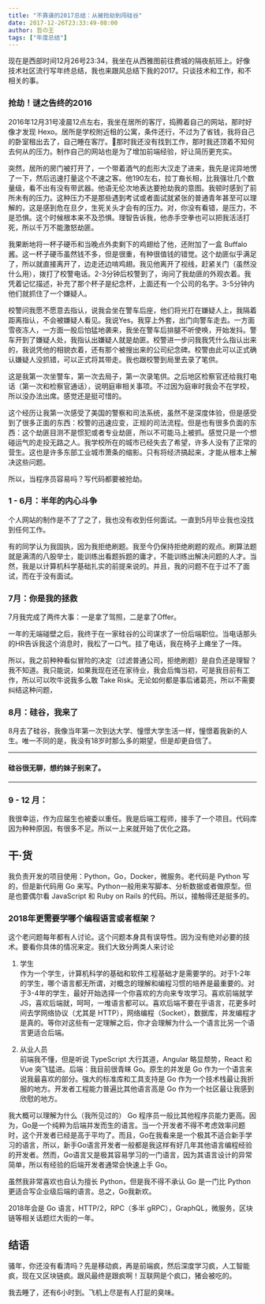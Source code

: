```yaml
---
title: "不靠谱的2017总结：从被抢劫到闯硅谷"
date: 2017-12-26T23:33:49-08:00
author: 哲の王
tags: ["年度总结"]
---
```


现在是西部时间12月26号23:34，我坐在从西雅图前往费城的隔夜航班上。好像技术社区流行写年终总结，我也来跟风总结下我的2017。只谈技术和工作，和不相关的事。
<!--more-->
### 抢劫！谜之告终的2016
2016年12月31号凌晨12点左右，我坐在居所的客厅，捣腾着自己的网站，那时好像才发现 Hexo。居所是学校附近租的公寓，条件还行，不过为了省钱，我将自己的卧室租出去了，自己睡在客厅。那时我还没有找到工作，那时我还顶着不知何去何从的压力。制作自己的网站也是为了增加前端经验，好让简历更充实。

突然，居所的房门被打开了，一个带着酒气的彪形大汉走了进来，我先是诧异地愣了一下，然后迅速打量这个不速之客。他190左右，拉丁裔长相，比我强壮几个数量级，看不出有没有带武器。他语无伦次地表达要抢劫我的意图。我顿时感到了前所未有的压力。这种压力不是那些遇到考试或者面试就紧张的普通青年甚至可以理解的，这是感到危在旦夕，生死关头才会有的压力。对，你没有看错，是压力，不是恐惧。这个时候根本来不及恐惧。理智告诉我，他赤手空拳也可以把我活活打死，所以千万不能激怒劫匪。

我果断地将一杯子硬币和当晚点外卖剩下的鸡翅给了他，还附加了一盒 Buffalo 酱。这一杯子硬币虽然钱不多，但是很重，有种很值钱的错觉。这个劫匪似乎满足了，所以就直接离开了，边走还边啃鸡翅。我见他离开了视线，赶紧关门（虽然没什么用），拨打了校警电话。2-3分钟后校警到了，询问了我劫匪的外观衣着。我凭着记忆描述，补充了那个杯子是纪念杯，上面还有一个公司的名字。3-5分钟内他们就抓住了一个嫌疑人。

校警问我愿不愿意去指认，说我会坐在警车后座，他们将光打在嫌疑人上，我隔着距离指认，不会被嫌疑人看见。我说Yes。我穿上外套，出门向警车走去。一方面雪夜冻人，一方面一股后怕猛地袭来，我坐在警车后排腿不听使唤，开始发抖。警车开到了嫌疑人处，我指认出嫌疑人就是劫匪。校警进一步问我我凭什么指认出来的，我说凭他的相貌衣着，还有那个被搜出来的公司纪念碑。校警由此可以正式确认嫌疑人没抓错，可以正式将其带走。我也跟校警到局里去录了笔供。

这是我第一次坐警车，第一次去局子，第一次录笔供。之后地区检察官还给我打电话（第一次和检察官通话），说明庭审相关事项。不过因为庭审时我会不在学校，所以没办法出席。感觉还是挺可惜的。

这个经历让我第一次感受了美国的警察和司法系统，虽然不是深度体验，但是感受到了很多正面的东西：校警的迅速应变，正规的司法流程。但是也有很多负面的东西：这个劫匪目测不是惯犯或者专业劫匪，所以不可能马上被抓。感觉只是一个想碰运气的走投无路之人。我学校所在的城市已经失去了希望，许多人没有了正常的营生。这也是许多东部工业城市萧条的缩影。只有将经济搞起来，才能从根本上解决这些问题。

所以，当程序员容易吗？写代码都要被抢劫。

### 1 - 6月：半年的内心斗争
个人网站的制作是不了了之了，我也没有收到任何面试。一直到5月毕业我也没找到任何工作。

有的同学认为我固执，因为我拒绝刷题。我至今仍保持拒绝刷题的观点。刷算法题就是满清的八股举士，能训练出看题拆题的庸才，不能训练出解决问题的人才。当然，我是以计算机科学基础扎实的前提来说的。并且，我的问题不在于过不了面试，而在于没有面试。

### 7月：你是我的拯救
7月我完成了两件大事：一是拿了驾照，二是拿了Offer。

一年的无端碰壁之后，我终于在一家硅谷的公司谋求了一份后端职位。当电话那头的HR告诉我这个消息时，我松了一口气。挂了电话，我在椅子上瘫坐了一阵。

所以，我之前种种看似冒险的决定（过滤普通公司，拒绝刷题）是自负还是理智？我不知道。我只能说，如果我现在还在家待业，我会后悔当初，可是我目前有工作，所以可以吹牛说我多么敢 Take Risk。无论如何都是事后诸葛亮，所以不需要纠结这种问题，

### 8月：硅谷，我来了
8月去了硅谷，我像当年第一次到达大学、憧憬大学生活一样，憧憬着我新的人生。唯一不同的是，我没有18岁时那么多的期望，但是却更自信了。

---
#### 硅谷很无聊，想约妹子别来了。
---

### 9 - 12 月：
我很幸运，作为应届生也被委以重任。我是后端工程师，接手了一个项目。代码库因为种种原因，有很多不足。所以一上来就开始了优化之路。

## 干·货
我负责开发的项目使用：Python，Go，Docker，微服务。老代码是 Python 写的，但是新代码用 Go 来写。Python一般用来写脚本、分析数据或者做原型。但是也要偶尔看 JavaScript 和 Ruby on Rails 的代码。所以，接触得还是挺多的。

### 2018年更需要学哪个编程语言或者框架？
这个老问题每年都有人讨论。这个问题本身具有误导性。因为没有绝对必要的技术。要看你具体的情况来定。我们大致分两类人来讨论

1. 学生  
作为一个学生，计算机科学的基础和软件工程基础才是需要学的。对于1-2年的学生，哪个语言都无所谓，对概念的理解和编程习惯的培养是最重要的。对于3-4年的学生，最好开始选择一个你喜欢的方向来专攻学习。喜欢前端就学JS，喜欢后端就，呵呵，一堆语言都可以。喜欢后端不要在乎语言，花更多时间去学网络协议（尤其是 HTTP），网络编程（Socket），数据库，并发编程才是真的。等你对这些有一定理解之后，你才会理解为什么一个语言比另一个语言更适合后端。

2. 从业人员  
前端我不懂，但是听说 TypeScript 大行其道，Angular 略显颓势，React 和 Vue 突飞猛进。后端：我目前很青睐 Go。原生的并发是 Go 作为一个语言来说我最喜欢的部分。强大的标准库和工具支持是 Go 作为一个技术栈最让我折服的地方。开发者工程能力普遍比其他语言高是 Go 作为一个社区最让我感到欣慰的地方。

我大概可以理解为什么（我所见过的） Go 程序员一般比其他程序员能力更高。因为，Go是一个纯粹为后端并发而生的语言。当一个开发者不得不考虑效率问题时，这个开发者已经是高于平均了。而且，Go在我看来是一个极其不适合新手学习的语言，所以，新手Go语言开发者一般都是我这样有好几年其他语言编程经验的开发者。然而，Go语言又是极其容易学习的一门语言，因为其语言设计的异常简单，所以有经验的后端开发者通常会快速上手 Go。

虽然我非常喜欢也自认为擅长 Python，但是我不得不承认 Go 是一门比 Python 更适合写企业级后端的语言。总之，Go我新欢。

2018年会是 Go 语言，HTTP/2，RPC（多半 gRPC），GraphQL，微服务，区块链等相关话题烂大街的一年。

## 结语
骚年，你还没有看清吗？先是移动疯，再是前端疯，然后深度学习疯，人工智能疯，现在又区块链疯。跟风最终是跟疯啊！互联网是个疯口，猪会被吃的。

我去睡了，还有6小时到。飞机上尽是有人打屁的臭味。
